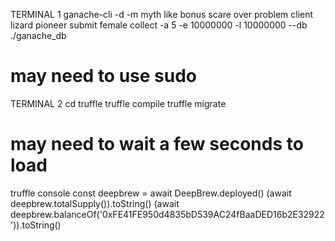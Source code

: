 TERMINAL 1
ganache-cli -d -m myth like bonus scare over problem client lizard pioneer submit female collect -a 5 -e 10000000 -l 10000000 --db ./ganache_db

# may need to use sudo
TERMINAL 2
cd truffle
truffle compile
truffle migrate
# may need to wait a few seconds to load
truffle console
const deepbrew = await DeepBrew.deployed()
(await deepbrew.totalSupply()).toString()
(await deepbrew.balanceOf('0xFE41FE950d4835bD539AC24fBaaDED16b2E32922')).toString()